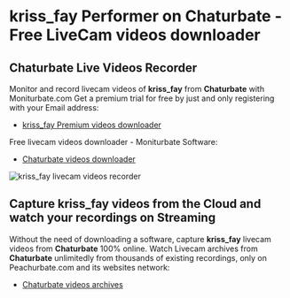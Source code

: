 # kriss_fay Performer on Chaturbate - Free LiveCam videos downloader

## Chaturbate Live Videos Recorder

Monitor and record livecam videos of **kriss_fay** from **Chaturbate** with Moniturbate.com
Get a premium trial for free by just and only registering with your Email address:
* [kriss_fay Premium videos downloader](https://moniturbate.com/request-demo-licence-key.html)

Free livecam videos downloader - Moniturbate Software:
* [Chaturbate videos downloader](https://moniturbate.com/moniturbate-download-software.html)

![kriss_fay livecam videos recorder](https://peachurnet.com/templates/moniturbate-software.png)


## Capture kriss_fay videos from the Cloud and watch your recordings on Streaming

Without the need of downloading a software, capture **kriss_fay** livecam videos from **Chaturbate** 100% online.
Watch Livecam archives from **Chaturbate** unlimitedly from thousands of existing recordings, only on Peachurbate.com and its websites network:
* [Chaturbate videos archives](https://peachurnet.com/)